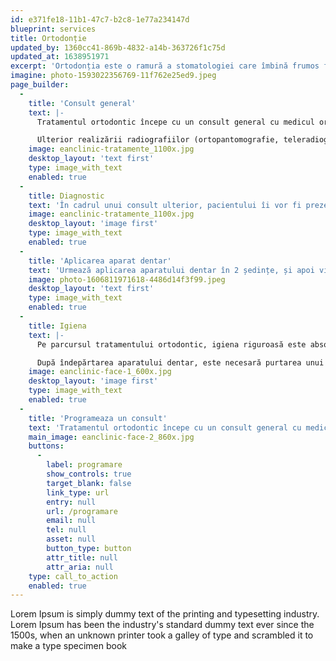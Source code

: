 ```yaml
---
id: e371fe18-11b1-47c7-b2c8-1e77a234147d
blueprint: services
title: Ortodonție
updated_by: 1360cc41-869b-4832-a14b-363726f1c75d
updated_at: 1638951971
excerpt: 'Ortodonția este o ramură a stomatologiei care îmbină frumos funcționalitatea și estetica. Majoritatea pacienților care iau în considerare un aparat dentar o fac din motive legate de aspectul danturii, însă scopul principal al ortodonției este de a asigura o ocluzie corectă. Pentru a realiza acest lucru, dinții sunt îndreptați și aliniați și arcadele sunt echilibrate, ceea ce asigură un zâmbet frumos.'
imagine: photo-1593022356769-11f762e25ed9.jpeg
page_builder:
  -
    title: 'Consult general'
    text: |-
      Tratamentul ortodontic începe cu un consult general cu medicul ortodontist, pentru evaluarea situației și colectarea tututor informațiilor care vor fi de ajutor în stabilirea unui plan de tratament.

      Ulterior realizării radiografiilor (ortopantomografie, teleradiografie de profil, iar pentru anumite situații special tomografii de articulație CBCT maxilar/mandibulă) și modelelor de lucru, se va efectua interpretarea datelor de către medic. Pe baza tuturor informațiilor adunate, vor fi evaluate mai multe variante de tratament.
    image: eanclinic-tratamente_1100x.jpg
    desktop_layout: 'text first'
    type: image_with_text
    enabled: true
  -
    title: Diagnostic
    text: 'În cadrul unui consult ulterior, pacientului îi vor fi prezentate diagnosticul, metodele de tratament, costurile, durata estimativă, eventualele complicații ce pot apărea, etc. Decizia va fi luată de comun acord, pentru că, fiind vorba de un tratament de durată, cooperarea pacientului este absolut necesară.'
    image: eanclinic-tratamente_1100x.jpg
    desktop_layout: 'image first'
    type: image_with_text
    enabled: true
  -
    title: 'Aplicarea aparat dentar'
    text: 'Urmează aplicarea aparatului dentar în 2 ședințe, și apoi vizitele periodice pentru activare. În cadrul acestor ședințe (de obicei lunare), se realizează ghidajul foțelor pentru a asigura deplasarea corectă a dinților. Amânarea vizitelor, nerespectarea indicațiilor medicului, deteriorarea brackeților sau a arcului pot duce la prelungirea tratamentului.'
    image: photo-1606811971618-4486d14f3f99.jpeg
    desktop_layout: 'text first'
    type: image_with_text
    enabled: true
  -
    title: Igiena
    text: |-
      Pe parcursul tratamentului ortodontic, igiena riguroasă este absolut necesară. Din fericire, există o multitudine de soluții disponibile, de la dușul bucal la periuțe interdentare și ață dentară special concepută pentru purtătorii de aparat. Dacă totuși pe parcurs apar leziuni carioase, acestea pot fi tratate (caz în care poate fi scos arcul pentru o zi), însă ideal ar fi ca aceste situații să fie evitate.

      După îndepărtarea aparatului dentar, este necesară purtarea unui aparat de contenție pentru a menține rezultatele. Dinții au tendința de a reveni la poziția inițială, mai ales atunci când tratamentul a fost efectuat la maturitate, așa că pacienții trebuie să acorde importanță și acestui pas.
    image: eanclinic-face-1_600x.jpg
    desktop_layout: 'image first'
    type: image_with_text
    enabled: true
  -
    title: 'Programeaza un consult'
    text: 'Tratamentul ortodontic începe cu un consult general cu medicul ortodontist, pentru evaluarea situației și colectarea tututor informațiilor care vor fi de ajutor în stabilirea unui plan de tratament.'
    main_image: eanclinic-face-2_860x.jpg
    buttons:
      -
        label: programare
        show_controls: true
        target_blank: false
        link_type: url
        entry: null
        url: /programare
        email: null
        tel: null
        asset: null
        button_type: button
        attr_title: null
        attr_aria: null
    type: call_to_action
    enabled: true
---
```

Lorem Ipsum is simply dummy text of the printing and typesetting industry. Lorem Ipsum has been the industry's standard dummy text ever since the 1500s, when an unknown printer took a galley of type and scrambled it to make a type specimen book